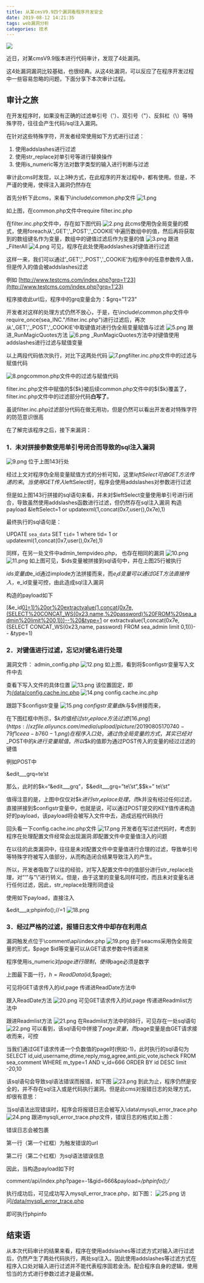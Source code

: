 ```yaml
---
title: 从某cmsV9.9四个漏洞看程序开发安全
date: 2019-08-12 14:21:35
tags: web漏洞分析
categories: 技术
---
```


![](http://blog.nsfocus.net/wp-content/uploads/2019/04/hacker.jpg)

近日，对某cmsV9.9版本进行代码审计，发现了4处漏洞。

这4处漏洞漏洞比较基础，也很经典。从这4处漏洞，可以反应了在程序开发过程中一些容易忽略的问题，下面分享下本次审计过程。

<!--more-->

 

## 审计之旅

在开发程序时，如果没有正确的过滤单引号（'）、双引号（"）、反斜杠（\）等特殊字符，往往会产生代码/sql注入漏洞。

在针对这些特殊字符，开发者经常使用如下方式进行过滤：

1. 使用addslashes进行过滤
2. 使用str_replace对单引号等进行替换操作
3. 使用is_numeric等方法对数字类型的输入进行判断与过滤

 

审计此cms时发现，以上3种方式，在此程序的开发过程中，都有使用。但是，不严谨的使用，使得注入漏洞仍然存在

首先分析下此cms，来看下\include\common.php文件
![1.png](https://xzfile.aliyuncs.com/media/upload/picture/20190805170321-dfc7e1ba-b75f-1.png)

如上图，在common.php文件中require filter.inc.php

在filter.inc.php文件中，存在如下图代码
![2.png](https://xzfile.aliyuncs.com/media/upload/picture/20190805170346-ee9f281a-b75f-1.png)
此cms使用伪全局变量的模式，使用foreach从’_GET','_POST','_COOKIE’中遍历数组中的值，然后再将获取到的数组键名作为变量，数组中的键值过滤后作为变量的值
![3.png](https://xzfile.aliyuncs.com/media/upload/picture/20190805170415-001c2840-b760-1.png)
跟进_FilterAll
![4.png](https://xzfile.aliyuncs.com/media/upload/picture/20190805170426-06ac2c1e-b760-1.png)
可见，程序在此处使用addslashes对键值进行过滤

这样一来，我们可以通过’_GET','_POST','_COOKIE’为程序中的任意参数传入值，但是传入的值会被addslashes过滤

例如 [http://www.testcms.com/index.php?grq=1'23](http://www.testcms.com/index.php?grq=1'23)

程序接收此url后，程序中的grq变量会为：$grq="1\'23" 

开发者对这样的处理方式仍然不放心，于是，在\include\common.php文件中require_once(sea_INC."/filter.inc.php")进行过滤后，再次从’_GET','_POST','_COOKIE’中取键值对进行伪全局变量赋值与过滤
![5.png](https://xzfile.aliyuncs.com/media/upload/picture/20190805170441-0f62d70e-b760-1.png)
跟进_RunMagicQuotes方法
![6.png](https://xzfile.aliyuncs.com/media/upload/picture/20190805170525-29b4d468-b760-1.png)
_RunMagicQuotes方法中对键值使用addslashes进行过滤与赋值变量

以上两段代码依次执行，对比下这两处代码
![7.png](https://xzfile.aliyuncs.com/media/upload/picture/20190805170534-2eca8812-b760-1.png)filter.inc.php文件中的过滤与赋值代码

![8.png](https://xzfile.aliyuncs.com/media/upload/picture/20190805170542-33c69ac2-b760-1.png)common.php文件中的过滤与赋值代码

filter.inc.php文件中赋值的${$k}被后续common.php文件中的${$k}覆盖了，filter.inc.php文件中的过滤部分代码**白写了**。

虽说filter.inc.php过滤部分代码在做无用功，但是仍然可以看出开发者对特殊字符的防范意识很高

在了解完该程序之后，接下来漏洞：

### 1．未对拼接参数使用单引号闭合而导致的sql注入漏洞
![9.png](https://xzfile.aliyuncs.com/media/upload/picture/20190805170625-4d79ba62-b760-1.png)
位于上图143行处

经过上文对程序伪全局变量赋值方式的分析可知，这里$leftSelect 可由GET方法传递的来。当使用GET传入$leftSelect时，程序会使用addslashes对参数进行过滤

但是如上图143行拼接的sql语句来看，并未对$leftSelect变量使用单引号进行闭合，导致虽然使用addslashes函数进行过滤，但仍然存在sql注入漏洞
构造payload
&leftSelect=1 or updatexml(1,concat(0x7,user(),0x7e),1)

最终执行的sql语句是：

UPDATE `sea_data` SET `tid`= 1 where tid= 1 or updatexml(1,concat(0x7,user(),0x7e),1)

 

同样，在另一处文件中admin_tempvideo.php， 也存在相同的漏洞
![10.png](https://xzfile.aliyuncs.com/media/upload/picture/20190805170635-53229dee-b760-1.png)
![11.png](https://xzfile.aliyuncs.com/media/upload/picture/20190805170643-57fc4932-b760-1.png)
如上图可见，$ids变量被拼接到sql语句中，并在上图25行被执行

$ids变量由$e_id通过implode方法拼接而来，而$e_id变量可以通过GET方法直接传入，$e_id变量可控，由此造成sql注入漏洞

构造的payload如下

[&e_id[0\]=1)%20or%20extractvalue(1,concat(0x7e,(SELECT%20CONCAT_WS(0x23,name,%20password)%20FROM%20sea_admin%20limit%200,1)))--%20&type=1](http://127.0.0.1/seacms/sh8vu7/admin_tempvideo.php?action=import&e_id[0]=1) or extractvalue(1,concat(0x7e,(SELECT CONCAT_WS(0x23,name, password) FROM sea_admin limit 0,1)))-- &type=1)

 

### 2．对键值进行过滤，忘记对键名进行处理

漏洞文件： admin_config.php
![12.png](https://xzfile.aliyuncs.com/media/upload/picture/20190805170707-664ae516-b760-1.png)
如上图，看到将$configstr变量写入文件中去

查看下写入文件的具体位置
![13.png](https://xzfile.aliyuncs.com/media/upload/picture/20190805170714-6ad85550-b760-1.png)
该位置固定，即为[/data/config.cache.inc.php](http://127.0.0.1/seacms/data/config.cache.inc.php)
![14.png](https://xzfile.aliyuncs.com/media/upload/picture/20190805170722-6f5544ee-b760-1.png)
config.cache.inc.php

 

跟踪下$configstr变量
![15.png](https://xzfile.aliyuncs.com/media/upload/picture/20190805170732-759332f8-b760-1.png)
$configstr变量由$k与$v拼接而来，

在下图红框中所示，$$k的值经过str_replace方法过滤
![16.png](https://xzfile.aliyuncs.com/media/upload/picture/20190805170740-79f1ceea-b760-1.png)
在程序入口处，通过伪全局变量的方式，其实已经对$_POST中的$k进行变量赋值，所以$$k的值即为通过POST传入的变量的经过过滤的键值

例如POST中

&edit___grq=te’st

那么，此时的$k=“&edit___grq”，$&edit___grq=”te\’st”,$$k=” te\’st”

 

值得注意的是，上图中仅仅对$$k 进行str_replace处理，而$k并没有经过任何过滤，直接拼接到$configstr变量中，也就是说，可以通过POST提交的KEY值传递构造好的payload，该payload将会被写入文件中去，造成远程代码执行

回头看一下config.cache.inc.php文件
![17.png](https://xzfile.aliyuncs.com/media/upload/picture/20190805170748-7efd7696-b760-1.png)
开发者在写过滤代码时，考虑到程序在处理配置文件经常会出现漏洞:即配置文件中变量值注入的问题

在以往的此类漏洞中，往往是未对配置文件中变量值进行合理的过滤，导致单引号等特殊字符被写入值部分，从而构造闭合结果导致注入的产生。

所以，开发者吸取了以往的经验，对写入配置文件中的值部分进行str_replace处理，对”’”与”\”进行转义。但是，由于这里的变量名同样可控，而且未对变量名进行任何过滤，因此，str_replace处理形同虚设

 

使用如下payload，直接注入

&edit___a;phpinfo();//=1
![18.png](https://xzfile.aliyuncs.com/media/upload/picture/20190805170757-840d8928-b760-1.png)
### 3．经过严格的过滤，报错日志文件中却存在利用点 

漏洞触发点位于\comment\api\index.php
![19.png](https://xzfile.aliyuncs.com/media/upload/picture/20190805170805-894f01be-b760-1.png)
由于seacms采用伪全局变量的形式，$page $id等变量可以从GET请求参数中传递进来

程序使用is_numeric对$page进行限制，使得$page必须是数字

上图最下面一行，$h = ReadData($id,$page);

可见将GET请求传入的$id,$page 传递进ReadDate方法中

跟入ReadDate方法
![20.png](https://xzfile.aliyuncs.com/media/upload/picture/20190805170817-90605778-b760-1.png)
可见GET请求传入的$id,$page 传递进Readmlist方法中

跟进Readmlist方法
![21.png](https://xzfile.aliyuncs.com/media/upload/picture/20190805170825-94daf88a-b760-1.png)
在Readmlist方法中的88行，可见存在一处sql语句
![22.png](https://xzfile.aliyuncs.com/media/upload/picture/20190805170832-9933cb32-b760-1.png)
可以看到，该sql语句中拼接了$page变量，而$page变量是由GET请求接收而来，可控

当我们通过GET请求传递一个负数值的page时(例如-1)，此时执行的sql语句为
SELECT id,uid,username,dtime,reply,msg,agree,anti,pic,vote,ischeck FROM sea_comment WHERE m_type=1 AND v_id=666 ORDER BY id DESC limit -20,10

该sql语句会导致sql语法错误而报错，如下图
![23.png](https://xzfile.aliyuncs.com/media/upload/picture/20190805170841-9e3bb7ac-b760-1.png)
到此为止，程序仍然是安全的，并不存在sql注入或是代码执行漏洞。但是此cms对报错日志的处理方式，却很有意思：

 

当sql语法出现错误时，程序会将报错日志会被写入\data\mysqli_error_trace.php
![24.png](https://xzfile.aliyuncs.com/media/upload/picture/20190805170851-a44a23d6-b760-1.png)
跟进mysqli_error_trace.php文件，错误日志的格式如上图：

错误日志会被<?php ?>包裹

第一行（第一个红框）为触发错误的url

第二行（第二个红框）为sql语法错误信息

 

因此，当构造payload如下时

comment/api/index.php?page=-1&gid=666&payload=*/phpinfo();/*

 

执行成功后，可见成功写入mysqli_error_trace.php，如下图：
![25.png](https://xzfile.aliyuncs.com/media/upload/picture/20190805170900-a999b338-b760-1.png)
访问[/data/mysqli_error_trace.php](http://127.0.0.1/seacms/data/mysqli_error_trace.php)

即可执行phpinfo

 

## 结束语

从本次代码审计的结果来看，程序在使用addslashes等过滤方式对输入进行过滤后，仍然产生了两处代码执行，两处sql注入。因此使用addslashes等过滤方式在程序入口处对输入进行过滤并不能代表程序固若金汤。配合程序自身的逻辑，使用恰当的方式进行参数过滤才是最优解。
